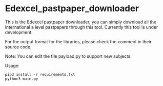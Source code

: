 # Edexcel_pastpaper_downloader
This is the Edexcel pastpaper downloader, you can simply download all the international a level pastpapers through this tool. Currently this tool is under development.

For the output format for the libraries, please check the comment in their source code.

Note: You can edit the file payload.py to support new subjects.

Usage:
```
pip3 install -r requirements.txt
python3 main.py
```
